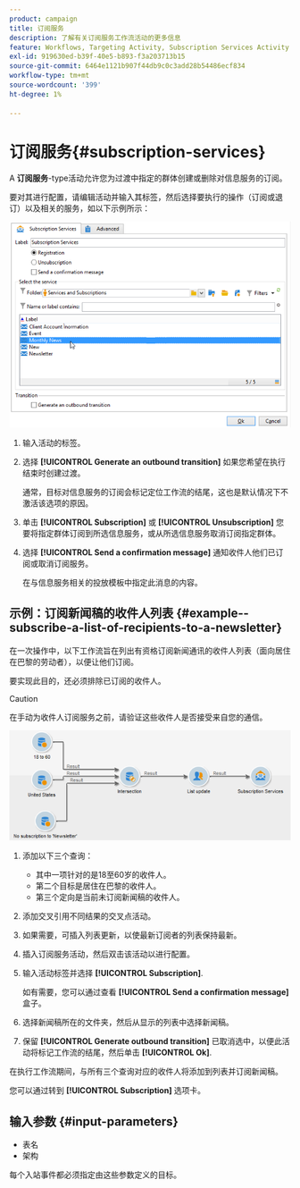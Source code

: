 ```yaml
---
product: campaign
title: 订阅服务
description: 了解有关订阅服务工作流活动的更多信息
feature: Workflows, Targeting Activity, Subscription Services Activity
exl-id: 919630ed-b39f-40e5-b893-f3a203713b15
source-git-commit: 6464e1121b907f44db9c0c3add28b54486ecf834
workflow-type: tm+mt
source-wordcount: '399'
ht-degree: 1%

---
```


# 订阅服务{#subscription-services}



A **订阅服务**-type活动允许您为过渡中指定的群体创建或删除对信息服务的订阅。

要对其进行配置，请编辑活动并输入其标签，然后选择要执行的操作（订阅或退订）以及相关的服务，如以下示例所示：

![](assets/edit_service_inscription.png)

1. 输入活动的标签。
1. 选择 **[!UICONTROL Generate an outbound transition]** 如果您希望在执行结束时创建过渡。

   通常，目标对信息服务的订阅会标记定位工作流的结尾，这也是默认情况下不激活该选项的原因。

1. 单击 **[!UICONTROL Subscription]** 或 **[!UICONTROL Unsubscription]** 您要将指定群体订阅到所选信息服务，或从所选信息服务取消订阅指定群体。
1. 选择 **[!UICONTROL Send a confirmation message]** 通知收件人他们已订阅或取消订阅服务。

   在与信息服务相关的投放模板中指定此消息的内容。

## 示例：订阅新闻稿的收件人列表 {#example--subscribe-a-list-of-recipients-to-a-newsletter}

在一次操作中，以下工作流旨在列出有资格订阅新闻通讯的收件人列表（面向居住在巴黎的劳动者），以便让他们订阅。

要实现此目的，还必须排除已订阅的收件人。

>[!CAUTION]
>
>在手动为收件人订阅服务之前，请验证这些收件人是否接受来自您的通信。

![](assets/subscription_services_example.png)

1. 添加以下三个查询：

   * 其中一项针对的是18至60岁的收件人。
   * 第二个目标是居住在巴黎的收件人。
   * 第三个定向是当前未订阅新闻稿的收件人。

1. 添加交叉引用不同结果的交叉点活动。
1. 如果需要，可插入列表更新，以使最新订阅者的列表保持最新。
1. 插入订阅服务活动，然后双击该活动以进行配置。
1. 输入活动标签并选择 **[!UICONTROL Subscription]**.

   如有需要，您可以通过查看 **[!UICONTROL Send a confirmation message]** 盒子。

1. 选择新闻稿所在的文件夹，然后从显示的列表中选择新闻稿。
1. 保留 **[!UICONTROL Generate outbound transition]** 已取消选中，以便此活动将标记工作流的结尾，然后单击 **[!UICONTROL Ok]**.

在执行工作流期间，与所有三个查询对应的收件人将添加到列表并订阅新闻稿。

您可以通过转到 **[!UICONTROL Subscription]** 选项卡。

## 输入参数 {#input-parameters}

* 表名
* 架构

每个入站事件都必须指定由这些参数定义的目标。
